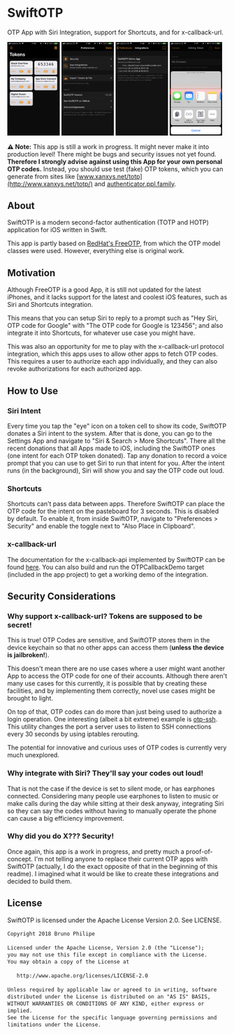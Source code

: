 # SwiftOTP

OTP App with Siri Integration, support for Shortcuts, and for x-callback-url.

<a href="Screenshots/ScreenShot1.png"><img src="Screenshots/ScreenShot1.png" width="120" alt="Screenshot 1"></a>
<a href="Screenshots/ScreenShot2.png"><img src="Screenshots/ScreenShot2.png" width="120" alt="Screenshot 2"></a>
<a href="Screenshots/ScreenShot3.png"><img src="Screenshots/ScreenShot3.png" width="120" alt="Screenshot 3"></a>
<a href="Screenshots/ScreenShot4.png"><img src="Screenshots/ScreenShot4.png" width="120" alt="Screenshot 4"></a>

**⚠️ Note:** This app is still a work in progress. It might never make it into production level! There might be bugs and security issues not yet found. **Therefore I strongly advise against using this App for your own personal OTP codes.** Instead, you should use test (fake) OTP tokens, which you can generate from sites like [www.xanxys.net/totp](http://www.xanxys.net/totp/) and [authenticator.ppl.family](https://authenticator.ppl.family).

## About

SwiftOTP is a modern second-factor authentication (TOTP and HOTP) application for iOS written in Swift.

This app is partly based on [RedHat's FreeOTP](https://github.com/freeotp/freeotp-ios), from which the OTP model classes were used. However, everything else is original work.

## Motivation

Although FreeOTP is a good App, it is still not updated for the latest iPhones, and it lacks support for the latest and coolest iOS features, such as Siri and Shortcuts integration.

This means that you can setup Siri to reply to a prompt such as "Hey Siri, OTP code for Google" with "The OTP code for Google is 123456"; and also integrate it into Shortcuts, for whatever use case you might have.

This was also an opportunity for me to play with the x-callback-url protocol integration, which this apps uses to allow other apps to fetch OTP codes. This requires a user to authorize each app individually, and they can also revoke authorizations for each authorized app.

## How to Use

### Siri Intent

Every time you tap the "eye" icon on a token cell to show its code, SwiftOTP donates a Siri intent to the system. After that is done, you can go to the Settings App and navigate to "Siri & Search > More Shortcuts". There all the recent donations that all Apps made to iOS, including the SwiftOTP ones (one intent for each OTP token donated). Tap any donation to record a voice prompt that you can use to get Siri to run that intent for you. After the intent runs (in the background), Siri will show you and say the OTP code out loud.

### Shortcuts

Shortcuts can't pass data between apps. Therefore SwiftOTP can place the OTP code for the intent on the pasteboard for 3 seconds. This is disabled by default. To enable it, from inside SwiftOTP, navigate to "Preferences > Security" and enable the toggle next to "Also Place in Clipboard".

### x-callback-url

The documentation for the x-callback-api implemented by SwiftOTP can be found [here](https://github.com/brunophilipe/SwiftOTP/blob/master/SwiftOTP/Supporting%20Files/SwiftOTP.md). You can also build and run the OTPCallbackDemo target (included in the app project) to get a working demo of the integration.

## Security Considerations

### Why support x-callback-url? Tokens are supposed to be secret!

This is true! OTP Codes are sensitive, and SwiftOTP stores them in the device keychain so that no other apps can access them (**unless the device is jailbroken!**).

This doesn't mean there are no use cases where a user might want another App to access the OTP code for one of their accounts. Although there aren't many use cases for this currently, it is possible that by creating these facilities, and by implementing them correctly, novel use cases might be brought to light.

On top of that, OTP codes can do more than just being used to authorize a login operation. One interesting (albeit a bit extreme) example is [otp-ssh](https://github.com/deamwork/otp-ssh). This utility changes the port a server uses to listen to SSH connections every 30 seconds by using iptables rerouting.

The potential for innovative and curious uses of OTP codes is currently very much unexplored.

### Why integrate with Siri? They'll say your codes out loud!

That is not the case if the device is set to silent mode, or has earphones connected. Considering many people use earphones to listen to music or make calls during the day while sitting at their desk anyway, integrating Siri so they can say the codes without having to manually operate the phone can cause a big efficiency improvement.

### Why did you do X??? Security!

Once again, this app is a work in progress, and pretty much a proof-of-concept. I'm not telling anyone to replace their current OTP apps with SwiftOTP (actually, I do the exact opposite of that in the beginning of this readme). I imagined what it would be like to create these integrations and decided to build them.

## License

SwiftOTP is licensed under the Apache License Version 2.0. See LICENSE.

```
Copyright 2018 Bruno Philipe

Licensed under the Apache License, Version 2.0 (the "License");
you may not use this file except in compliance with the License.
You may obtain a copy of the License at

   http://www.apache.org/licenses/LICENSE-2.0

Unless required by applicable law or agreed to in writing, software
distributed under the License is distributed on an "AS IS" BASIS,
WITHOUT WARRANTIES OR CONDITIONS OF ANY KIND, either express or implied.
See the License for the specific language governing permissions and
limitations under the License.
```